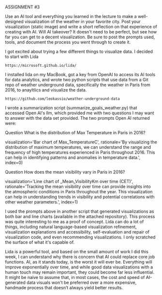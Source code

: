 ASSIGNMENT #3

Use an AI tool and everything you learned in the lecture to make a well-designed visualization of the weather in your favorite city. Post your visualization (static image) and write a short reflection on that experience of creating with AI. Will AI takeover? It doesn't need to be perfect, but see how far you can get to a decent visualization. Be sure to post the prompts used, tools, and document the process you went through to create it.

I got excited about trying a few different things to visualize data. I decided to start with Lida

    https://microsoft.github.io/lida/

I installed lida on my MacBook, got a key from OpenAI to access its AI tools for data analytics, and wrote two python scripts that use data from a Git repo of weather underground data, specifically the weather in Paris from 2016, to anayltlics and visualize the data.  

    https://github.com/leokassio/weather-underground-data

I wrote a summarization script (summarize_goals_weather.py) that accessed Open AI's llm, which provided me with two questions I may want to answer with the data set provided. The two prompts Open AI returned were:

Question
What is the distribution of Max Temperature in Paris in 2016?

visualization='Bar chart of Max_TemperatureC', rationale='By visualizing the distribution of maximum temperatures,          we can understand the range and frequency of high temperatures experienced in Paris throughout 2016. This can help          in identifying patterns and anomalies in temperature data.', index=0)

Question
How does the mean visibility vary in Paris in 2016?

visualization='Line chart of _Mean_VisibilityKm over time (CET)', rationale='Tracking the mean visibility over time         can provide insights into the atmospheric conditions in Paris throughout the year. This visualization can help in           understanding trends in visibility and potential correlations with other weather parameters.', index=1)

I used the prompts above in another script that generated visualizations as both bar and line charts (available in the attached repository). This process was quite interesting to me as a proof of concept. Lida can do a lot of things, including natural language-based visualization refinement, visualization explanations and accessibility, self-evaluation and repair of visualization code, and even recommending visualizations. I only scratched the surface of what it's capable of.

Lida is a powerful tool, and based on the small amount of work I did this week, I can understand why there is concern that AI could replace core job functions. AI, as it stands today, is the worst it will ever be. Everything will improve exponentially over time, and while good data visualizations with a human touch may remain important, they could become far less influential. It might be naive to assume that, in most cases, the cost and speed of AI-generated data visuals won't be preferred over a more expensive, handmade process that doesn’t always yield better results. 





